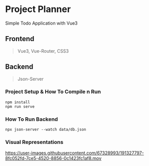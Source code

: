 # Project Planner
Simple Todo Application with Vue3

## Frontend
> Vue3, Vue-Router, CSS3

## Backend
> Json-Server

### Project Setup & How To Compile n Run
```
npm install
npm run serve
```

### How To Run Backend
```
npx json-server --watch data/db.json
```


### Visual Representations
https://user-images.githubusercontent.com/67328993/191327797-8fc052fd-7ce5-4520-8856-0c1423fc1af8.mov

